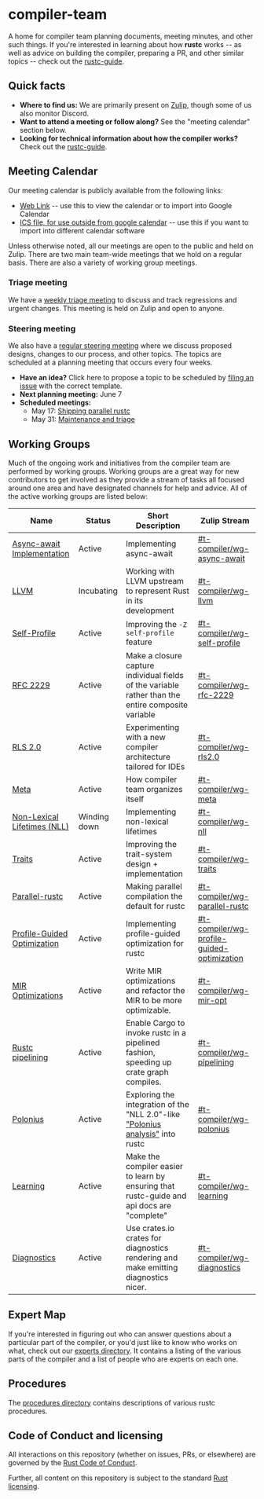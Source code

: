 # compiler-team

A home for compiler team planning documents, meeting minutes, and
other such things. If you're interested in learning about how
**rustc** works -- as well as advice on building the compiler, preparing a PR,
and other similar topics -- check out the [rustc-guide].

[rustc-guide]: https://rust-lang.github.io/rustc-guide/

## Quick facts

- **Where to find us:** We are primarily present on [Zulip](about/chat-platform.md), though some of us also monitor Discord.
- **Want to attend a meeting or follow along?** See the "meeting calendar" section below.
- **Looking for technical information about how the compiler works?**
  Check out the [rustc-guide](https://rust-lang-nursery.github.io/rustc-guide/).

## Meeting Calendar

Our meeting calendar is publicly available from the following links:

  - [Web Link][embed]
    -- use this to view the calendar or to import into Google Calendar
  - [ICS file, for use outside from google calendar][ics]
    -- use this if you want to import into different calendar software

Unless otherwise noted, all our meetings are open to the public and
held on Zulip. There are two main team-wide meetings that we hold on a
regular basis. There are also a variety of working group meetings.

### Triage meeting

We have a [weekly triage meeting][triage] to discuss and track regressions and
urgent changes. This meeting is held on Zulip and open to anyone.

### Steering meeting

We also have a [regular steering meeting][steering] where we discuss
proposed designs, changes to our process, and other topics. The topics
are scheduled at a planning meeting that occurs every four weeks.

- **Have an idea?** Click here to propose a topic to be scheduled by [filing an issue][propose] with the correct template.
- **Next planning meeting:** June 7
- **Scheduled meetings:**
  - May 17: [Shipping parallel rustc](https://github.com/rust-lang/compiler-team/issues/82)
  - May 31: [Maintenance and triage](https://github.com/rust-lang/compiler-team/issues/90)

[triage]: about/triage-meeting.md
[steering]: about/steering-meeting.md
[embed]: https://calendar.google.com/calendar/embed?src=6u5rrtce6lrtv07pfi3damgjus%40group.calendar.google.com
[ics]: https://calendar.google.com/calendar/ical/6u5rrtce6lrtv07pfi3damgjus%40group.calendar.google.com/public/basic.ics
[propose]: https://github.com/rust-lang/compiler-team/issues/new/choose
## Working Groups

Much of the ongoing work and initiatives from the compiler team are performed by working groups.
Working groups are a great way for new contributors to get involved as they provide a stream of
tasks all focused around one area and have designated channels for help and advice. All of the
active working groups are listed below:


Name                                                      | Status       | Short Description                                                                                  | Zulip Stream
----                                                      | ------       | -----------------                                                                                  | ------------
[Async-await Implementation](working-groups/async-await/) | Active       | Implementing async-await                                                                           | [#t-compiler/wg-async-await][async-await_stream]
[LLVM](working-groups/llvm/)                              | Incubating   | Working with LLVM upstream to represent Rust in its development                                    | [#t-compiler/wg-llvm][llvm_stream]
[Self-Profile](working-groups/self-profile/)              | Active       | Improving the `-Z self-profile` feature                                                            | [#t-compiler/wg-self-profile][self-profile_stream]
[RFC 2229](working-groups/rfc-2229/)                      | Active       | Make a closure capture individual fields of the variable rather than the entire composite variable | [#t-compiler/wg-rfc-2229][rfc-2229-stream]
[RLS 2.0](working-groups/rls-2.0/)                        | Active       | Experimenting with a new compiler architecture tailored for IDEs                                   | [#t-compiler/wg-rls2.0][rls20_stream]
[Meta](working-groups/meta/)                              | Active       | How compiler team organizes itself                                                                 | [#t-compiler/wg-meta][meta_stream]
[Non-Lexical Lifetimes (NLL)](working-groups/nll/)        | Winding down | Implementing non-lexical lifetimes                                                                 | [#t-compiler/wg-nll][nll_stream]
[Traits](working-groups/traits/)                          | Active       | Improving the trait-system design + implementation                                                 | [#t-compiler/wg-traits][traits_stream]
[Parallel-rustc](working-groups/parallel-rustc/)          | Active       | Making parallel compilation the default for rustc                                                  | [#t-compiler/wg-parallel-rustc][parallel-rustc_stream]
[Profile-Guided Optimization](working-groups/pgo/)        | Active       | Implementing profile-guided optimization for rustc                                                 | [#t-compiler/wg-profile-guided-optimization][pgo_stream]
[MIR Optimizations](working-groups/mir-opt/)              | Active       | Write MIR optimizations and refactor the MIR to be more optimizable.                               | [#t-compiler/wg-mir-opt][mir-opt-stream]
[Rustc pipelining](working-groups/pipelining/)            | Active       | Enable Cargo to invoke rustc in a pipelined fashion, speeding up crate graph compiles.             | [#t-compiler/wg-pipelining][pipelining-stream]
[Polonius](working-groups/polonius/)                      | Active       | Exploring the integration of the "NLL 2.0"-like ["Polonius analysis"][Polonius] into rustc         | [#t-compiler/wg-polonius][polonius_stream]
[Learning](working-groups/learning/)                      | Active       | Make the compiler easier to learn by ensuring that rustc-guide and api docs are "complete"         | [#t-compiler/wg-learning][learning_stream]
[Diagnostics](working-groups/diagnostics/)                | Active       | Use crates.io crates for diagnostics rendering and make emitting diagnostics nicer.                | [#t-compiler/wg-diagnostics][diagnostics-stream]

[nikomatsakis]: https://github.com/nikomatsakis
[cramertj]: https://github.com/cramertj
[matklad]: https://github.com/matklad
[pnkfelix]: https://github.com/pnkfelix
[davidtwco]: https://github.com/davidtwco
[spastorino]: https://github.com/spastorino
[wesleywiser]: https://github.com/wesleywiser
[michaelwoerister]: https://github.com/michaelwoerister
[nagisa]: https://github.com/nagisa
[Zoxc]: https://github.com/Zoxc
[blitzerr]: https://github.com/blitzerr
[oli-obk]: https://github.com/oli-obk
[estebank]: https://github.com/estebank

[Weekly, in Zulip]: #meeting-calendar
[nll_stream]: https://rust-lang.zulipchat.com/#narrow/stream/122657-t-compiler.2Fwg-nll
[llvm_stream]: https://rust-lang.zulipchat.com/#narrow/stream/187780-t-compiler.2Fwg-llvm
[meta_stream]: https://rust-lang.zulipchat.com/#narrow/stream/185694-t-compiler.2Fwg-meta
[rls20_stream]: https://rust-lang.zulipchat.com/#narrow/stream/185405-t-compiler.2Fwg-rls-2.2E0
[traits_stream]: https://rust-lang.zulipchat.com/#narrow/stream/144729-t-compiler.2Fwg-traits
[async-await_stream]: https://rust-lang.zulipchat.com/#narrow/stream/187312-t-compiler.2Fwg-async-await
[self-profile_stream]: https://rust-lang.zulipchat.com/#narrow/stream/187831-t-compiler.2Fwg-self-profile
[pgo_stream]: https://rust-lang.zulipchat.com/#narrow/stream/187830-t-compiler.2Fwg-profile-guided-optimization
[parallel-rustc_stream]: https://rust-lang.zulipchat.com/#narrow/stream/187679-t-compiler.2Fwg-parallel-rustc
[rfc-2229-stream]: https://rust-lang.zulipchat.com/#narrow/stream/189812-t-compiler.2Fwg-rfc-2229
[mir-opt-stream]: https://rust-lang.zulipchat.com/#narrow/stream/189540-t-compiler.2Fwg-mir-opt
[pipelining-stream]: https://rust-lang.zulipchat.com/#narrow/stream/195180-t-compiler.2Fwg-pipelining
[polonius_stream]: https://rust-lang.zulipchat.com/#narrow/stream/186049-t-compiler.2Fwg-polonius
[learning_stream]: https://rust-lang.zulipchat.com/#narrow/stream/196385-t-compiler.2Fwg-learning
[Polonius]: https://github.com/rust-lang/polonius
[diagnostics-stream]: https://rust-lang.zulipchat.com/#narrow/stream/147480-t-compiler.2Fwg-diagnostics

## Expert Map

If you're interested in figuring out who can answer questions about a
particular part of the compiler, or you'd just like to know who works on what,
check out our [experts directory](experts). It contains a listing of the
various parts of the compiler and a list of people who are experts on each one.

## Procedures

The [procedures directory](procedures) contains descriptions of various
rustc procedures.

## Code of Conduct and licensing

All interactions on this repository (whether on issues, PRs, or
elsewhere) are governed by the [Rust Code of
Conduct](CODE_OF_CONDUCT.md).

Further, all content on this repository is subject to the standard
[Rust](LICENSE-MIT) [licensing](LICENSE-APACHE).
